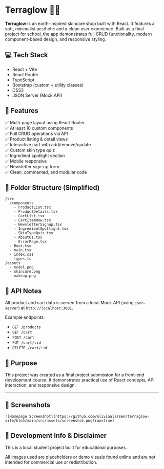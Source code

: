 
# Terraglow 🌱✨

**Terraglow** is an earth-inspired skincare shop built with React. It features a soft, minimalist aesthetic and a clean user experience. Built as a final project for school, the app demonstrates full CRUD functionality, modern component-based design, and responsive styling.

## 💻 Tech Stack

- React + Vite
- React Router
- TypeScript
- Bootstrap (custom + utility classes)
- CSS3
- JSON Server (Mock API)

## 🚀 Features

✅ Multi-page layout using React Router  
✅ At least 10 custom components  
✅ Full CRUD operations via API  
✅ Product listing & detail views  
✅ Interactive cart with add/remove/update  
✅ Custom skin type quiz  
✅ Ingredient spotlight section  
✅ Mobile responsive  
✅ Newsletter sign-up form  
✅ Clean, commented, and modular code

## 📁 Folder Structure (Simplified)

```
/src
  /components
    - ProductList.tsx
    - ProductDetails.tsx
    - CartList.tsx
    - CartItemRow.tsx
    - NewsletterSignup.tsx
    - IngredientSpotlight.tsx
    - SkinTypeQuiz.tsx
    - AboutUs.tsx
    - ErrorPage.tsx
  - Root.tsx
  - main.tsx
  - index.css
  - types.ts
/assets
  - model.png
  - skincare.png
  - makeup.png
```

## 🧪 API Notes

All product and cart data is served from a local Mock API (using `json-server`) at `http://localhost:3001`.

Example endpoints:
- `GET /products`
- `GET /cart`
- `POST /cart`
- `PUT /cart/:id`
- `DELETE /cart/:id`

## 🎯 Purpose

This project was created as a final project submission for a front-end development course. It demonstrates practical use of React concepts, API interaction, and responsive design.

---

## 📸 Screenshots

```
![Homepage Screenshot](https://github.com/oliviaalarsen/terraglow-site/blob/main/src/assets/screenshot.png?raw=true)

```

## 🧪 Development Info & Disclaimer

This is a local student project built for educational purposes.

All images used are placeholders or demo visuals found online and are not intended for commercial use or redistribution.
